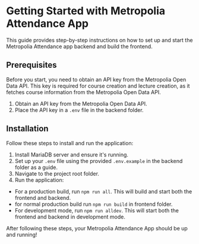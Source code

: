 # Getting Started with Metropolia Attendance App

This guide provides step-by-step instructions on how to set up and start the Metropolia Attendance app backend and build the frontend.

## Prerequisites

Before you start, you need to obtain an API key from the Metropolia Open Data API. This key is required for course creation and lecture creation, as it fetches course information from the Metropolia Open Data API.

1. Obtain an API key from the Metropolia Open Data API.
2. Place the API key in a `.env` file in the backend folder.

## Installation

Follow these steps to install and run the application:

1. Install MariaDB server and ensure it's running.
2. Set up your `.env` file using the provided `.env.example` in the backend folder as a guide.
3. Navigate to the project root folder.
4. Run the application:

- For a production build, run `npm run all`. This will build and start both the frontend and backend.
- for normal production build run `npm run build` in frontend folder.
- For development mode, run `npm run alldev`. This will start both the frontend and backend in development mode.

After following these steps, your Metropolia Attendance App should be up and running!
